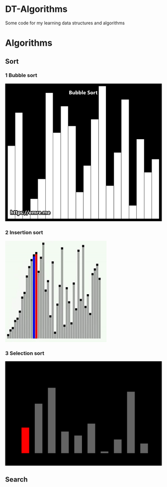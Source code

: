 # DT-Algorithms
Some code for my learning data structures and algorithms

# Algorithms 
## Sort

### 1 Bubble sort
![Bubble_Sort](./Images/bubble_sort.gif)
### 2 Insertion sort
![Insertion_Sort](insertion_sort.gif)
### 3 Selection sort
![Selection_Sort](selection_sort.gif)
## Search